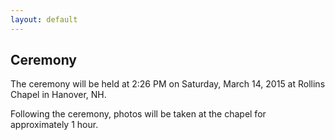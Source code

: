 ```yaml
---
layout: default
---
```


## Ceremony ##

The ceremony will be held at 2:26 PM on Saturday, March 14, 2015 at Rollins Chapel in Hanover, NH.

Following the ceremony, photos will be taken at the chapel for approximately 1 hour.


